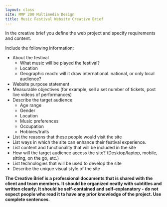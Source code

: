 ```yaml
---
layout: class
site: MMP 200 Multimedia Design
title: Music Festival Website Creative Brief
---
```


In the creative brief you define the web project and specify requirements and content. 

Include the following information:

- About the festival
  - What music will be played the festival?
  - Location
  - Geographic reach: will it draw international. national, or only local audience?
- Website purpose statement
- Measurable objectives (for example, sell a set number of tickets, post live videos of performances)
- Describe the target audience
  - Age range
  - Gender
  - Location 
  - Music preferences 
  - Occupation
  - Hobbies/traits
- List the reasons that these people would visit the site
- List ways in which the site can enhance their festival experience.
- List content and functionality that will be included in the site
- How will the target audience access the site? (Desktop/laptop, mobile, sitting, on the go, etc.)
- List technologies that will be used to develop the site
- Describe the unique visual style of the site

**The Creative Brief is a professional documents that is shared with the client and team members. It should be organized neatly with subtitles and written clearly. It should be self-contained and self-explanatory - do not expect people who read it to have any prior knowledge of the project. Use complete sentences.**
